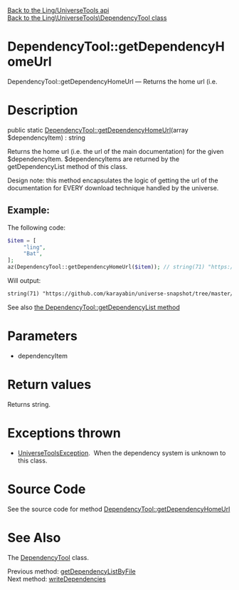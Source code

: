 [Back to the Ling/UniverseTools api](https://github.com/lingtalfi/UniverseTools/blob/master/doc/api/Ling/UniverseTools.md)<br>
[Back to the Ling\UniverseTools\DependencyTool class](https://github.com/lingtalfi/UniverseTools/blob/master/doc/api/Ling/UniverseTools/DependencyTool.md)


DependencyTool::getDependencyHomeUrl
================



DependencyTool::getDependencyHomeUrl — Returns the home url (i.e.




Description
================


public static [DependencyTool::getDependencyHomeUrl](https://github.com/lingtalfi/UniverseTools/blob/master/doc/api/Ling/UniverseTools/DependencyTool/getDependencyHomeUrl.md)(array $dependencyItem) : string




Returns the home url (i.e. the url of the main documentation) for the given $dependencyItem.
$dependencyItems are returned by the getDependencyList method of this class.


Design note: this method encapsulates the logic of getting the url of the documentation
for EVERY download technique handled by the universe.



Example:
------------
The following code:

```php
$item = [
     "ling",
     "Bat",
];
az(DependencyTool::getDependencyHomeUrl($item)); // string(71) "https://github.com/karayabin/universe-snapshot/tree/master/universe/Ling/Bat"
```


Will output:

```html
string(71) "https://github.com/karayabin/universe-snapshot/tree/master/universe/Ling/Bat"
```

See also [the DependencyTool::getDependencyList method](https://github.com/lingtalfi/UniverseTools/blob/master/doc/api/Ling/UniverseTools/DependencyTool/getDependencyList.md)


Parameters
================


- dependencyItem

    


Return values
================

Returns string.


Exceptions thrown
================

- [UniverseToolsException](https://github.com/lingtalfi/UniverseTools/blob/master/doc/api/Ling/UniverseTools/Exception/UniverseToolsException.md).&nbsp;
When the dependency system is unknown to this class.






Source Code
===========
See the source code for method [DependencyTool::getDependencyHomeUrl](https://github.com/lingtalfi/UniverseTools/blob/master/DependencyTool.php#L479-L495)


See Also
================

The [DependencyTool](https://github.com/lingtalfi/UniverseTools/blob/master/doc/api/Ling/UniverseTools/DependencyTool.md) class.

Previous method: [getDependencyListByFile](https://github.com/lingtalfi/UniverseTools/blob/master/doc/api/Ling/UniverseTools/DependencyTool/getDependencyListByFile.md)<br>Next method: [writeDependencies](https://github.com/lingtalfi/UniverseTools/blob/master/doc/api/Ling/UniverseTools/DependencyTool/writeDependencies.md)<br>


